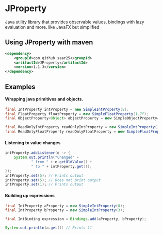 # JProperty
Java utility library that provides observable values, bindings with lazy evaluation and more. like JavaFX but simplified

## Using JProperty with maven
```xml
<dependency>
    <groupId>com.github.saar25</groupId>
    <artifactId>JProperty</artifactId>
    <version>1.1.3</version>
</dependency>
```

## Examples

#### Wrapping java primitives and objects.

```java
final IntProperty intProperty = new SimpleIntProperty(8);
final FloatProperty floatProperty = new SimpleFloatProperty(1.7f);
final ObjectProperty<Object> objectProperty = new SimpleObjectProperty<>(new Object());

final ReadOnlyIntProperty readOnlyIntProperty = new SimpleIntProperty();
final ReadOnlyFloatProperty readOnlyFloatProperty = new SimpleFloatProperty();
```
#### Listening to value changes
```java
intProperty.addListener(e -> {
    System.out.println("Changed" +
            " from " + e.getOldValue() +
            " to " + intProperty.get());
});
intProperty.set(5); // Prints output
intProperty.set(5); // Does not print output
intProperty.set(1); // Prints output
```
#### Building up expressions
```java
final IntProperty aProperty = new SimpleIntProperty(8);
final IntProperty bProperty = new SimpleIntProperty(3);

final IntBinding expression = Bindings.add(aProperty, bProperty);

System.out.println(a.get()) // Prints 11
```